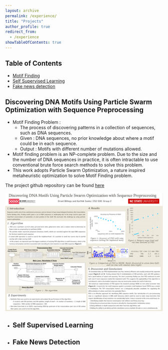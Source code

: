 ```yaml
---
layout: archive
permalink: /experience/
title: "Projects"
author_profile: true
redirect_from:
  - /experience
showTableOfContents: true
---
```

## Table of Contents
- [Motif Finding](#motif)
- [Self Supervised Learning](#ssl)
- [Fake news detection](#hackathon)


<a id="motif"></a>
## Discovering DNA Motifs Using Particle Swarm Optimization with Sequence Preprocessing

* Motif Finding Problem :
  * The process of discovering patterns in a collection of sequences, such as DNA sequences.
  * Given : DNA sequences, no prior knowledge about where a motif could be in each sequence.
  * Output : Motifs with different number of mutations allowed.
* Motif finding problem is an NP-complete problem. Due to the size and the number of DNA sequences in practice, it is often intractable to use conventional brute force search methods to solve this problem.
* This work adopts Particle Swarm Optimization, a nature inspired metaheuristic optimization to solve Motif Finding problem.

The project github repository can be found [here](https://github.com/Karthik2924/CSC530_project)

![Poster of Our project](/images/pso.png)

<a id="ssl"></a>
- ## Self Supervised Learning

<a id="hackathon"></a>
- ## Fake News Detection

